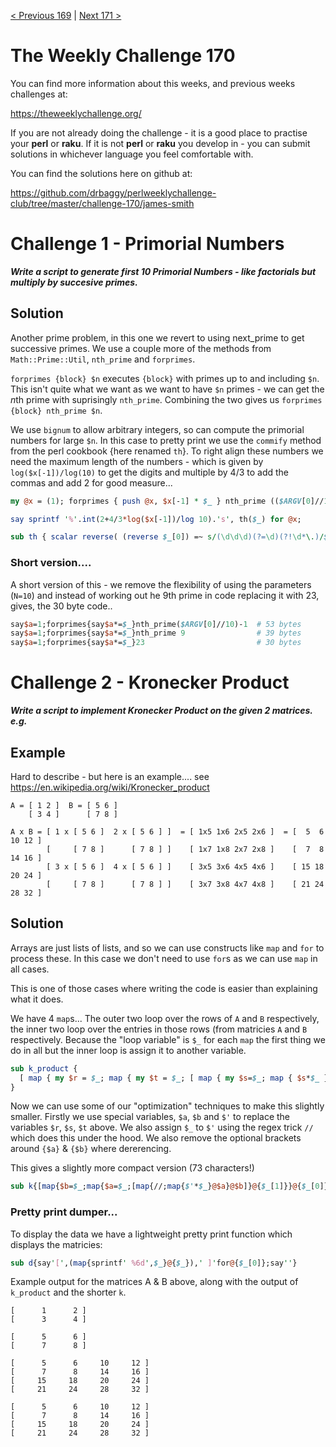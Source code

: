 [< Previous 169](https://github.com/drbaggy/perlweeklychallenge-club/tree/master/challenge-169/james-smith) |
[Next 171 >](https://github.com/drbaggy/perlweeklychallenge-club/tree/master/challenge-171/james-smith)

# The Weekly Challenge 170

You can find more information about this weeks, and previous weeks challenges at:

  https://theweeklychallenge.org/

If you are not already doing the challenge - it is a good place to practise your
**perl** or **raku**. If it is not **perl** or **raku** you develop in - you can
submit solutions in whichever language you feel comfortable with.

You can find the solutions here on github at:

https://github.com/drbaggy/perlweeklychallenge-club/tree/master/challenge-170/james-smith

# Challenge 1 - Primorial Numbers

***Write a script to generate first 10 Primorial Numbers - like factorials but multiply by succesive primes.***

## Solution

Another prime problem, in this one we revert to using next_prime to get successive primes. We use a couple more of the methods from `Math::Prime::Util`, `nth_prime` and `forprimes`.

`forprimes {block} $n` executes `{block}` with primes up to and including `$n`. This isn't quite what we want as we want to have `$n` primes - we can get the *n*th prime with suprisingly `nth_prime`. Combining the two gives us `forprimes {block} nth_prime $n`.

We use `bignum` to allow arbitrary integers, so can compute the primorial numbers for large `$n`. In this case to pretty print we use the `commify` method from the perl cookbook {here renamed `th`}. To right align these numbers we need the maximum length of the numbers - which is given by `log($x[-1])/log(10)` to get the digits and multiple by 4/3 to add the commas and add 2 for good measure...

```perl
my @x = (1); forprimes { push @x, $x[-1] * $_ } nth_prime (($ARGV[0]//10)-1);

say sprintf '%'.int(2+4/3*log($x[-1])/log 10).'s', th($_) for @x;

sub th { scalar reverse( (reverse $_[0]) =~ s/(\d\d\d)(?=\d)(?!\d*\.)/$1,/gr ) }
```

### Short version....

A short version of this - we remove the flexibility of using the parameters (`N=10`) and instead of working out he 9th prime in code replacing it with 23, gives, the 30 byte code..

```perl
say$a=1;forprimes{say$a*=$_}nth_prime($ARGV[0]//10)-1  # 53 bytes
say$a=1;forprimes{say$a*=$_}nth_prime 9                # 39 bytes
say$a=1;forprimes{say$a*=$_}23                         # 30 bytes
```

# Challenge 2 - Kronecker Product

***Write a script to implement Kronecker Product on the given 2 matrices. e.g.***

## Example

Hard to describe - but here is an example.... see https://en.wikipedia.org/wiki/Kronecker_product
```
A = [ 1 2 ]  B = [ 5 6 ]
    [ 3 4 ]      [ 7 8 ]

A x B = [ 1 x [ 5 6 ]  2 x [ 5 6 ] ]  = [ 1x5 1x6 2x5 2x6 ]  = [  5  6 10 12 ]
        [     [ 7 8 ]      [ 7 8 ] ]    [ 1x7 1x8 2x7 2x8 ]    [  7  8 14 16 ]
        [ 3 x [ 5 6 ]  4 x [ 5 6 ] ]    [ 3x5 3x6 4x5 4x6 ]    [ 15 18 20 24 ]
        [     [ 7 8 ]      [ 7 8 ] ]    [ 3x7 3x8 4x7 4x8 ]    [ 21 24 28 32 ]
```

## Solution

Arrays are just lists of lists, and so we can use constructs like `map` and `for` to process these.
In this case we don't need to use `for`s as we can use `map` in all cases.

This is one of those cases where writing the code is easier than explaining what it does.

We have 4 `map`s... The outer two loop over the rows of `A` and `B` respectively, the inner two loop over
the entries in those rows (from matricies `A` and `B` respectively. Because the "loop variable" is `$_`
for each `map` the first thing we do in all but the inner loop is assign it to another variable.

```perl
sub k_product {
  [ map { my $r = $_; map { my $t = $_; [ map { my $s=$_; map { $s*$_ } @{$t} } @{$r} ] } @{$_[1]} } @{$_[0]} ]
}

```

Now we can use some of our "optimization" techniques to make this slightly smaller. Firstly we use
special variables, `$a`, `$b` and `$'` to replace the variables `$r`, `$s`, `$t` above. We also assign `$_`
to `$'` using the regex trick `//` which does this under the hood. We also remove the optional brackets
around `{$a}` & `{$b}` where dererencing.

This gives a slightly more compact version (73 characters!)

```perl
sub k{[map{$b=$_;map{$a=$_;[map{//;map{$'*$_}@$a}@$b]}@{$_[1]}}@{$_[0]}]}
```

### Pretty print dumper...

To display the data we have a lightweight pretty print function which displays the matricies:

```perl
sub d{say'[',(map{sprintf' %6d',$_}@{$_}),' ]'for@{$_[0]};say''}
```

Example output for the matrices A & B above, along with the output of `k_product` and the shorter `k`.

```
[      1      2 ]
[      3      4 ]

[      5      6 ]
[      7      8 ]

[      5      6     10     12 ]
[      7      8     14     16 ]
[     15     18     20     24 ]
[     21     24     28     32 ]

[      5      6     10     12 ]
[      7      8     14     16 ]
[     15     18     20     24 ]
[     21     24     28     32 ]
```
